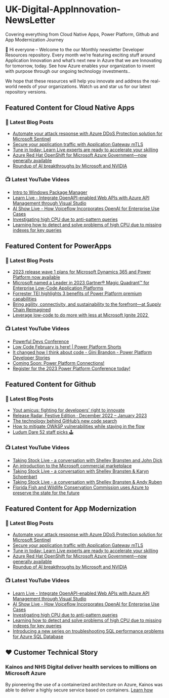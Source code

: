 # UK-Digital-AppInnovation-NewsLetter

Covering everything from Cloud Native Apps, Power Platform, Github and App Modernization Journey

👋 Hi everyone – Welcome to the our Monthly newsletter Developer Resources repository. Every month we’re featuring exciting stuff around Application Innovation and what’s next new in Azure that we are Innovating for tomorrow, today. See how Azure enables your organization to invent with purpose through our ongoing technology investments..


We hope that these resources will help you innovate and address the real-world needs of your organizations. Watch us and star us for our latest repository versions.

## Featured Content for Cloud Native Apps


### 📝 Latest Blog Posts

    
<!-- BLOGCNA:START -->
- [Automate your attack response with Azure DDoS Protection solution for Microsoft Sentinel](https://azure.microsoft.com/blog/automate-your-attack-response-with-azure-ddos-protection-solution-for-microsoft-sentinel/)
- [Secure your application traffic with Application Gateway mTLS](https://azure.microsoft.com/blog/secure-your-application-traffic-with-application-gateway-mtls/)
- [Tune in today: Learn Live experts are ready to accelerate your skilling](https://azure.microsoft.com/blog/tune-in-today-learn-live-experts-are-ready-to-accelerate-your-skilling/)
- [Azure Red Hat OpenShift for Microsoft Azure Government—now generally available](https://azure.microsoft.com/blog/azure-red-hat-openshift-for-microsoft-azure-government-now-generally-available/)
- [Roundup of AI breakthroughs by Microsoft and NVIDIA](https://azure.microsoft.com/blog/roundup-of-ai-breakthroughs-by-microsoft-and-nvidia/)
<!-- BLOGCNA:END -->

### 📺 Latest YouTube Videos

 
<!-- YOUTUBECNA:START -->
- [Intro to Windows Package Manager](https://www.youtube.com/watch?v=v_8iaggkwnU)
- [Learn Live - Integrate OpenAPI-enabled Web APIs with Azure API Management through Visual Studio](https://www.youtube.com/watch?v=yqCP6yLB9es)
- [AI Show Live - How Voiceflow Incorporates OpenAI for Enterprise Use Cases](https://www.youtube.com/watch?v=CeNLKyKUJC4)
- [Investigating high CPU due to anti-pattern queries](https://www.youtube.com/watch?v=XrQY9Ay2oLw)
- [Learning how to detect and solve problems of high CPU due to missing indexes for key queries](https://www.youtube.com/watch?v=yxne66im5IQ)
<!-- YOUTUBECNA:END -->

##  Featured Content for PowerApps
### 📝 Latest Blog Posts
<!-- BLOGPOWER:START -->
- [2023 release wave 1 plans for Microsoft Dynamics 365 and Power Platform now available](https://cloudblogs.microsoft.com/dynamics365/bdm/2023/01/25/2023-release-wave-1-plans-for-microsoft-dynamics-365-and-power-platform-now-available/)
- [Microsoft named a Leader in 2023 Gartner® Magic Quadrant™ for Enterprise Low-Code Application Platforms](https://powerapps.microsoft.com/en-us/blog/microsoft-named-a-leader-in-2023-gartner-magic-quadrant-for-enterprise-low-code-application-platforms/)
- [Forrester TEI highlights 3 benefits of Power Platform premium capabilities](https://cloudblogs.microsoft.com/powerplatform/2022/11/28/forrester-tei-highlights-3-benefits-of-power-platform-premium-capabilities/)
- [Bring agility, connectivity, and sustainability to the forefront—at Supply Chain Reimagined](https://cloudblogs.microsoft.com/dynamics365/bdm/2022/10/27/bring-agility-connectivity-and-sustainability-to-the-forefront-at-supply-chain-reimagined/)
- [Leverage low-code to do more with less at Microsoft Ignite 2022 ](https://cloudblogs.microsoft.com/powerplatform/2022/10/12/leverage-low-code-to-do-more-with-less-at-microsoft-ignite-2022/)
<!-- BLOGPOWER:END -->
 ### 📺 Latest YouTube Videos
    
<!-- YOUTUBEPOWER:START -->
- [Powerful Devs Conference](https://www.youtube.com/watch?v=m18FeDBb2OE)
- [Low Code February is here! | Power Platform Shorts](https://www.youtube.com/watch?v=EOxwRvtBEgs)
- [It changed how I think about code - Gini Brandon - Power Platform Developer Stories](https://www.youtube.com/watch?v=OrWDTi8GVfM)
- [Coming Soon: Power Platform Connections!](https://www.youtube.com/watch?v=i-UKMARuLNw)
- [Register for the 2023 Power Platform Conference today!](https://www.youtube.com/watch?v=vcbvPep5H4w)
<!-- YOUTUBEPOWER:END -->

##  Featured Content for Github
### 📝 Latest Blog Posts
<!-- BLOGGITHUB:START -->
- [Yout amicus: fighting for developers&#8217; right to innovate](https://github.blog/2023-02-13-yout-amicus-fighting-for-developers-right-to-innovate/)
- [Release Radar, Festive Edition · December 2022 &#8211; January 2023](https://github.blog/2023-02-08-release-radar-dec-2022-jan-2023/)
- [The technology behind GitHub’s new code search](https://github.blog/2023-02-06-the-technology-behind-githubs-new-code-search/)
- [How to mitigate OWASP vulnerabilities while staying in the flow](https://github.blog/2023-02-06-how-to-mitigate-owasp-vulnerabilities-while-staying-in-the-flow/)
- [Ludum Dare 52 staff picks 🕹](https://github.blog/2023-02-03-ludum-dare-52-staff-picks/)
<!-- BLOGGITHUB:END -->
### 📺 Latest YouTube Videos
<!-- YOUTUBEGITHUB:START -->
- [Taking Stock Live - a conversation with Shelley Bransten and John Dick](https://www.youtube.com/watch?v=xe7Pnwn9Ets)
- [An introduction to the Microsoft commercial marketplace](https://www.youtube.com/watch?v=3trnNLL1CAQ)
- [Taking Stock Live - a conversation with Shelley Bransten &amp; Karyn Schoenbart](https://www.youtube.com/watch?v=j66FFVO1Nwg)
- [Taking Stock Live - a conversation with Shelley Bransten &amp; Andy Ruben](https://www.youtube.com/watch?v=RbUd55D2O1s)
- [Florida Fish and Wildlife Conservation Commission uses Azure to preserve the state for the future](https://www.youtube.com/watch?v=Y7E1CfP6Wj8)
<!-- YOUTUBEGITHUB:END -->
##  Featured Content for App Modernization
### 📝 Latest Blog Posts
<!-- BLOGAPPMOD:START -->
- [Automate your attack response with Azure DDoS Protection solution for Microsoft Sentinel](https://azure.microsoft.com/blog/automate-your-attack-response-with-azure-ddos-protection-solution-for-microsoft-sentinel/)
- [Secure your application traffic with Application Gateway mTLS](https://azure.microsoft.com/blog/secure-your-application-traffic-with-application-gateway-mtls/)
- [Tune in today: Learn Live experts are ready to accelerate your skilling](https://azure.microsoft.com/blog/tune-in-today-learn-live-experts-are-ready-to-accelerate-your-skilling/)
- [Azure Red Hat OpenShift for Microsoft Azure Government—now generally available](https://azure.microsoft.com/blog/azure-red-hat-openshift-for-microsoft-azure-government-now-generally-available/)
- [Roundup of AI breakthroughs by Microsoft and NVIDIA](https://azure.microsoft.com/blog/roundup-of-ai-breakthroughs-by-microsoft-and-nvidia/)
<!-- BLOGAPPMOD:END -->
### 📺 Latest YouTube Videos
<!-- YOUTUBEAPPMOD:START -->
- [Learn Live - Integrate OpenAPI-enabled Web APIs with Azure API Management through Visual Studio](https://www.youtube.com/watch?v=yqCP6yLB9es)
- [AI Show Live - How Voiceflow Incorporates OpenAI for Enterprise Use Cases](https://www.youtube.com/watch?v=CeNLKyKUJC4)
- [Investigating high CPU due to anti-pattern queries](https://www.youtube.com/watch?v=XrQY9Ay2oLw)
- [Learning how to detect and solve problems of high CPU due to missing indexes for key queries](https://www.youtube.com/watch?v=yxne66im5IQ)
- [Introducing a new series on troubleshooting SQL performance problems for Azure SQL Database](https://www.youtube.com/watch?v=-kvzzccI_zI)
<!-- YOUTUBEAPPMOD:END -->


## ♥️ Customer Technical Story 

### Kainos and NHS Digital deliver health services to millions on Microsoft Azure

By pioneering the use of a containerized architecture on Azure, Kainos was able to deliver a highly secure service based on containers. [Learn how](https://customers.microsoft.com/en-us/story/1368348549535774520-kainos-and-nhs-digital-deliver-health-services-to-millions-on-microsoft-azure)

